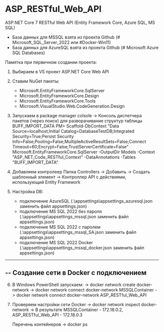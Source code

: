 # ASP_RESTful_Web_API
ASP.NET Core 7 RESTful Web API (Entity Framework Core, Azure SQL, MS SQL)

- База данных для MSSQL взята из проекта Github (# Microsoft_SQL_Server_2022 или #Docker-Win11)
- База данных для AzureSQL взята из проекта Github (# Microsoft Azure SQL Databases)

Памятка при первичном создании проекта:

1) Выбираем в VS проект ASP.NET Core Web API
2) Ставим NuGet пакеты:
   - Microsoft.EntityFrameworkCore.SqlServer
   - Microsoft.EntityFrameworkCore.Design
   - Microsoft.EntityFrameworkCore.Tools
   - Microsoft.VisualStudio.Web.CodeGeneration.Design

3) Запускаем в package manager colsole -> Консоль диспетчера пакетов (через поиск) для разворачивание структур таблицы BUFF_IMPORT_DATA
   PM> Scaffold-DbContext "Data Source=localhost;Initial Catalog=DatabaseTestDB;Integrated Security=True;Persist Security Info=False;Pooling=False;MultipleActiveResultSets=False;Connect Timeout=60;Encrypt=False;TrustServerCertificate=False" Microsoft.EntityFrameworkCore.SqlServer -OutputDir Models -Context "ASP_NET_Code_RESTful_Context" -DataAnnotations -Tables "BUFF_IMPORT_DATA"

4) Добавляем контролеер
   Папка Controllers -> Добавить -> Создать шаблонный элемент -> Контроллер API с действиями, использующий Entity Framework

5) Настройка DB:
   - подключение AzureSQL (.\appsettings\appsettings_azuresql.json заменить файл appsettings.json)
   - подключение MS SQL 2022 без пароля (.\appsettings\appsettings_mssql.json заменить файл appsettings.json)
   - подключение MS SQL 2022 с паролем (.\appsettings\appsettings_mssql_SA.json заменить файл appsettings.json)
   - подключение MS SQL 2022 Docker (.\appsettings\appsettings_mssql_docker.json заменить файл appsettings.json)

----------------------------------------------------------------------------
-- Создание сети в Docker с подключением
----------------------------------------------------------------------------
6) В Windows PowerShell запускаем:
-> docker network create docker-network
-> docker network connect docker-network MSSQLContainer
-> docker network connect docker-network ASP_RESTful_Web_API

7) Проверяем настройки сети Docker
-> docker network inspect docker-network
-> В результате MSSQLContainer - 172.18.0.2, ASP_RESTful_Web_API - 172.18.0.3

   Перечень контейнеров
   -> docker ps